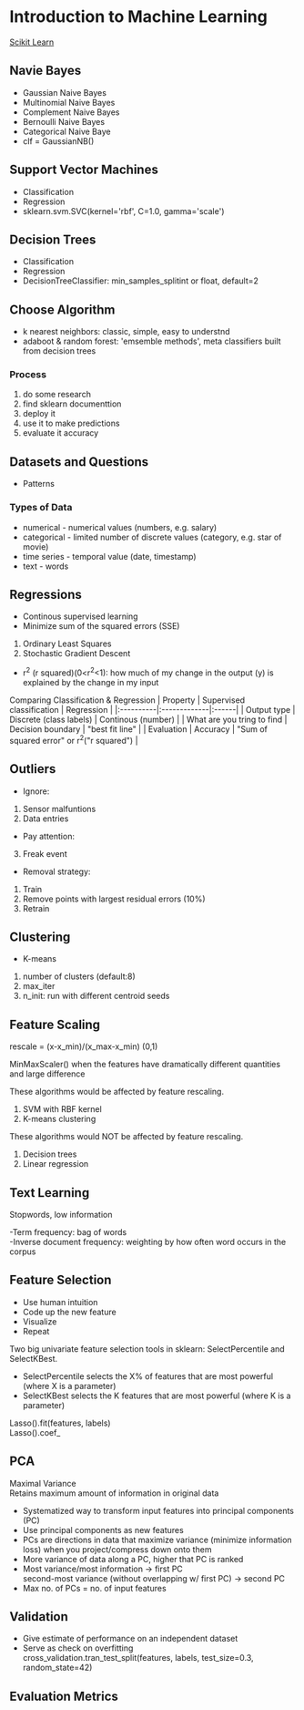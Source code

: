 # Introduction to Machine Learning
[Scikit Learn](https://scikit-learn.org/stable/supervised_learning.html#supervised-learning)
## Navie Bayes
- Gaussian Naive Bayes
- Multinomial Naive Bayes
- Complement Naive Bayes
- Bernoulli Naive Bayes
- Categorical Naive Baye
- clf = GaussianNB()
## Support Vector Machines
- Classification
- Regression
- sklearn.svm.SVC(kernel='rbf', C=1.0, gamma='scale')
## Decision Trees
- Classification
- Regression
- DecisionTreeClassifier: min_samples_splitint or float, default=2
## Choose Algorithm
- k nearest neighbors: classic, simple, easy to understnd
- adaboot & random forest: 'emsemble methods', meta classifiers built from decision trees
### Process
1. do some research
2. find sklearn documenttion
3. deploy it
4. use it to make predictions
5. evaluate it accuracy
## Datasets and Questions
- Patterns
### Types of Data
- numerical - numerical values (numbers, e.g. salary)  
- categorical - limited number of discrete values (category, e.g. star of movie)
- time series - temporal value (date, timestamp)
- text - words
## Regressions
- Continous supervised learning
- Minimize sum of the squared errors (SSE)
1. Ordinary Least Squares
2. Stochastic Gradient Descent  
- r<sup>2</sup> (r squared)(0<r<sup>2</sup><1): how much of my change in the output (y) is explained by the change in my input  

Comparing Classification & Regression
| Property   |      Supervised classification      |  Regression |
|:----------|:-------------|:------|
| Output type |  Discrete (class labels) | Continous (number) |
| What are you tring to find | Decision boundary | "best fit line" |
| Evaluation | Accuracy | "Sum of squared error" or r<sup>2</sup>("r squared") |

## Outliers
- Ignore:
1. Sensor malfuntions
2. Data entries  
- Pay attention:
3. Freak event
- Removal strategy:
1. Train
2. Remove points with largest residual errors (10%)
3. Retrain
## Clustering
- K-means
1. number of clusters (default:8)
2. max_iter
3. n_init: run with different centroid seeds
## Feature Scaling
rescale = (x-x_min)/(x_max-x_min) (0,1)

MinMaxScaler() when the features have dramatically different quantities and large difference

These algorithms would be affected by feature rescaling.
1. SVM with RBF kernel
2. K-means clustering  

These algorithms would NOT be affected by feature rescaling.
1. Decision trees
2. Linear regression

## Text Learning
Stopwords, low information

-Term frequency: bag of words  
-Inverse document frequency: weighting by how often word occurs in the corpus

## Feature Selection
- Use human intuition
- Code up the new feature
- Visualize
- Repeat

Two big univariate feature selection tools in sklearn: SelectPercentile and SelectKBest. 
- SelectPercentile selects the X% of features that are most powerful (where X is a parameter) 
- SelectKBest selects the K features that are most powerful (where K is a parameter)

Lasso().fit(features, labels)  
Lasso().coef_
## PCA
Maximal Variance  
Retains maximum amount of information in original data  

- Systematized way to transform input features into principal components (PC)
- Use principal components as new features
- PCs are directions in data that maximize variance (minimize information loss) when you project/compress down onto them
- More variance of data along a PC, higher that PC is ranked
- Most variance/most information -> first PC  
  second-most variance (without overlapping w/ first PC) -> second PC 
- Max no. of PCs = no. of input features
## Validation
- Give estimate of performance on an independent dataset
- Serve as check on overfitting  
cross_validation.tran_test_split(features, labels, test_size=0.3, random_state=42)
## Evaluation Metrics
